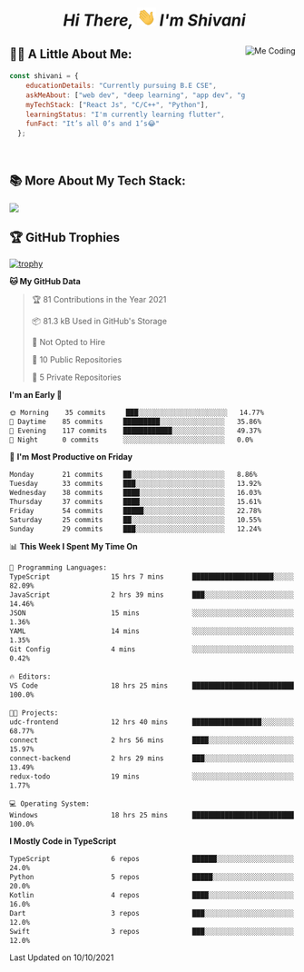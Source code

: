 # <p align="center">️ _Hi There, <img src="https://raw.githubusercontent.com/SanjayDevTech/SanjayDevTech/master/assets/wave.gif" alt="waving hand" width="33px"> I'm Shivani_</p>

<img align="right" alt="Me Coding" height="200" src="https://media.giphy.com/media/L1R1tvI9svkIWwpVYr/giphy.gif">

## 👩‍💻 **A Little About Me:**
```jsx
const shivani = {
    educationDetails: "Currently pursuing B.E CSE",
    askMeAbout: ["web dev", "deep learning", "app dev", "gardening"],
    myTechStack: ["React Js", "C/C++", "Python"],
    learningStatus: "I'm currently learning flutter",
    funFact: "It’s all 0’s and 1’s😂"
  };
```

<br/>

## 📚 **More About My Tech Stack:**

   <img align="center" src="https://github-readme-stats.vercel.app/api/top-langs/?username=shivu-srk&layout=compact&theme=vue-dark"/>
   <br/>
   
## 🏆 GitHub Trophies

[![trophy](https://github-profile-trophy.vercel.app/?username=shivu-srk&theme=nord&column=7)](https://github.com/ryo-ma/github-profile-trophy)

<!--START_SECTION:waka-->
**🐱 My GitHub Data** 

> 🏆 81 Contributions in the Year 2021
 > 
> 📦 81.3 kB Used in GitHub's Storage 
 > 
> 🚫 Not Opted to Hire
 > 
> 📜 10 Public Repositories 
 > 
> 🔑 5 Private Repositories  
 > 
**I'm an Early 🐤** 

```text
🌞 Morning    35 commits     ███░░░░░░░░░░░░░░░░░░░░░░   14.77% 
🌆 Daytime    85 commits     █████████░░░░░░░░░░░░░░░░   35.86% 
🌃 Evening    117 commits    ████████████░░░░░░░░░░░░░   49.37% 
🌙 Night      0 commits      ░░░░░░░░░░░░░░░░░░░░░░░░░   0.0%

```
📅 **I'm Most Productive on Friday** 

```text
Monday       21 commits     ██░░░░░░░░░░░░░░░░░░░░░░░   8.86% 
Tuesday      33 commits     ███░░░░░░░░░░░░░░░░░░░░░░   13.92% 
Wednesday    38 commits     ████░░░░░░░░░░░░░░░░░░░░░   16.03% 
Thursday     37 commits     ████░░░░░░░░░░░░░░░░░░░░░   15.61% 
Friday       54 commits     █████░░░░░░░░░░░░░░░░░░░░   22.78% 
Saturday     25 commits     ██░░░░░░░░░░░░░░░░░░░░░░░   10.55% 
Sunday       29 commits     ███░░░░░░░░░░░░░░░░░░░░░░   12.24%

```


📊 **This Week I Spent My Time On** 

```text
💬 Programming Languages: 
TypeScript               15 hrs 7 mins       ████████████████████░░░░░   82.09% 
JavaScript               2 hrs 39 mins       ███░░░░░░░░░░░░░░░░░░░░░░   14.46% 
JSON                     15 mins             ░░░░░░░░░░░░░░░░░░░░░░░░░   1.36% 
YAML                     14 mins             ░░░░░░░░░░░░░░░░░░░░░░░░░   1.35% 
Git Config               4 mins              ░░░░░░░░░░░░░░░░░░░░░░░░░   0.42%

🔥 Editors: 
VS Code                  18 hrs 25 mins      █████████████████████████   100.0%

🐱‍💻 Projects: 
udc-frontend             12 hrs 40 mins      █████████████████░░░░░░░░   68.77% 
connect                  2 hrs 56 mins       ████░░░░░░░░░░░░░░░░░░░░░   15.97% 
connect-backend          2 hrs 29 mins       ███░░░░░░░░░░░░░░░░░░░░░░   13.49% 
redux-todo               19 mins             ░░░░░░░░░░░░░░░░░░░░░░░░░   1.77%

💻 Operating System: 
Windows                  18 hrs 25 mins      █████████████████████████   100.0%

```

**I Mostly Code in TypeScript** 

```text
TypeScript               6 repos             ██████░░░░░░░░░░░░░░░░░░░   24.0% 
Python                   5 repos             █████░░░░░░░░░░░░░░░░░░░░   20.0% 
Kotlin                   4 repos             ████░░░░░░░░░░░░░░░░░░░░░   16.0% 
Dart                     3 repos             ███░░░░░░░░░░░░░░░░░░░░░░   12.0% 
Swift                    3 repos             ███░░░░░░░░░░░░░░░░░░░░░░   12.0%

```



 Last Updated on 10/10/2021
<!--END_SECTION:waka-->
